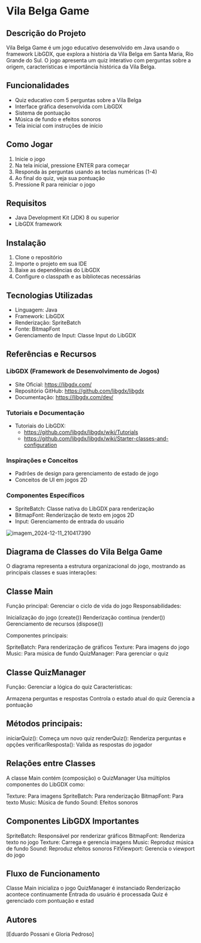 # Vila Belga Game

## Descrição do Projeto

Vila Belga Game é um jogo educativo desenvolvido em Java usando o framework LibGDX, que explora a história da Vila Belga em Santa Maria, Rio Grande do Sul. O jogo apresenta um quiz interativo com perguntas sobre a origem, características e importância histórica da Vila Belga.

## Funcionalidades

- Quiz educativo com 5 perguntas sobre a Vila Belga
- Interface gráfica desenvolvida com LibGDX
- Sistema de pontuação
- Música de fundo e efeitos sonoros
- Tela inicial com instruções de início

## Como Jogar

1. Inicie o jogo
2. Na tela inicial, pressione ENTER para começar
3. Responda às perguntas usando as teclas numéricas (1-4)
4. Ao final do quiz, veja sua pontuação
5. Pressione R para reiniciar o jogo

## Requisitos

- Java Development Kit (JDK) 8 ou superior
- LibGDX framework

## Instalação

1. Clone o repositório
2. Importe o projeto em sua IDE
3. Baixe as dependências do LibGDX
4. Configure o classpath e as bibliotecas necessárias

## Tecnologias Utilizadas

- Linguagem: Java
- Framework: LibGDX
- Renderização: SpriteBatch
- Fonte: BitmapFont
- Gerenciamento de Input: Classe Input do LibGDX

## Referências e Recursos

### LibGDX (Framework de Desenvolvimento de Jogos)
- Site Oficial: https://libgdx.com/
- Repositório GitHub: https://github.com/libgdx/libgdx
- Documentação: https://libgdx.com/dev/

### Tutoriais e Documentação
- Tutoriais do LibGDX: 
  - https://github.com/libgdx/libgdx/wiki/Tutorials
  - https://github.com/libgdx/libgdx/wiki/Starter-classes-and-configuration

### Inspirações e Conceitos
- Padrões de design para gerenciamento de estado de jogo
- Conceitos de UI em jogos 2D

### Componentes Específicos
- SpriteBatch: Classe nativa do LibGDX para renderização
- BitmapFont: Renderização de texto em jogos 2D
- Input: Gerenciamento de entrada do usuário

![imagem_2024-12-11_210417390](https://github.com/user-attachments/assets/fcbcd7e8-c627-4a5a-94aa-ada46709c9f0)

## Diagrama de Classes do Vila Belga Game
O diagrama representa a estrutura organizacional do jogo, mostrando as principais classes e suas interações:
## Classe Main

Função principal: Gerenciar o ciclo de vida do jogo
Responsabilidades:

Inicialização do jogo (create())
Renderização contínua (render())
Gerenciamento de recursos (dispose())


Componentes principais:

SpriteBatch: Para renderização de gráficos
Texture: Para imagens do jogo
Music: Para música de fundo
QuizManager: Para gerenciar o quiz



## Classe QuizManager

Função: Gerenciar a lógica do quiz
Características:

Armazena perguntas e respostas
Controla o estado atual do quiz
Gerencia a pontuação


## Métodos principais:

iniciarQuiz(): Começa um novo quiz
renderQuiz(): Renderiza perguntas e opções
verificarResposta(): Valida as respostas do jogador



## Relações entre Classes

A classe Main contém (composição) o QuizManager
Usa múltiplos componentes do LibGDX como:

Texture: Para imagens
SpriteBatch: Para renderização
BitmapFont: Para texto
Music: Música de fundo
Sound: Efeitos sonoros



## Componentes LibGDX Importantes

SpriteBatch: Responsável por renderizar gráficos
BitmapFont: Renderiza texto no jogo
Texture: Carrega e gerencia imagens
Music: Reproduz música de fundo
Sound: Reproduz efeitos sonoros
FitViewport: Gerencia o viewport do jogo

## Fluxo de Funcionamento

Classe Main inicializa o jogo
QuizManager é instanciado
Renderização acontece continuamente
Entrada do usuário é processada
Quiz é gerenciado com pontuação e estad


## Autores

[Eduardo Possani e Gloria Pedroso]
